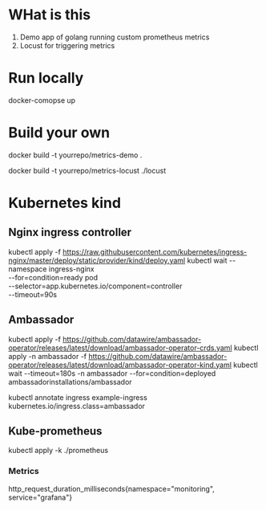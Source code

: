 # WHat is this
1. Demo app of golang running custom prometheus metrics
2. Locust for triggering metrics

# Run locally
docker-comopse up 

# Build your own

docker build -t yourrepo/metrics-demo .

docker build -t yourrepo/metrics-locust ./locust


# Kubernetes kind

## Nginx ingress controller
kubectl apply -f https://raw.githubusercontent.com/kubernetes/ingress-nginx/master/deploy/static/provider/kind/deploy.yaml
kubectl wait --namespace ingress-nginx \
  --for=condition=ready pod \
  --selector=app.kubernetes.io/component=controller \
  --timeout=90s

## Ambassador
kubectl apply -f https://github.com/datawire/ambassador-operator/releases/latest/download/ambassador-operator-crds.yaml
kubectl apply -n ambassador -f https://github.com/datawire/ambassador-operator/releases/latest/download/ambassador-operator-kind.yaml
kubectl wait --timeout=180s -n ambassador --for=condition=deployed ambassadorinstallations/ambassador

kubectl annotate ingress example-ingress kubernetes.io/ingress.class=ambassador


## Kube-prometheus
kubectl apply -k ./prometheus

### Metrics
http_request_duration_milliseconds{namespace="monitoring", service="grafana"}